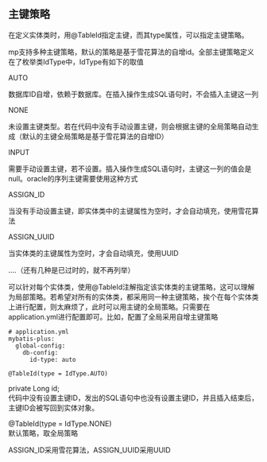 ## 主键策略
在定义实体类时，用@TableId指定主键，而其type属性，可以指定主键策略。

mp支持多种主键策略，默认的策略是基于雪花算法的自增id。全部主键策略定义在了枚举类IdType中，IdType有如下的取值

AUTO

数据库ID自增，依赖于数据库。在插入操作生成SQL语句时，不会插入主键这一列

NONE

未设置主键类型。若在代码中没有手动设置主键，则会根据主键的全局策略自动生成（默认的主键全局策略是基于雪花算法的自增ID）

INPUT

需要手动设置主键，若不设置。插入操作生成SQL语句时，主键这一列的值会是null。oracle的序列主键需要使用这种方式

ASSIGN_ID

当没有手动设置主键，即实体类中的主键属性为空时，才会自动填充，使用雪花算法

ASSIGN_UUID

当实体类的主键属性为空时，才会自动填充，使用UUID

....（还有几种是已过时的，就不再列举）

可以针对每个实体类，使用@TableId注解指定该实体类的主键策略，这可以理解为局部策略。若希望对所有的实体类，都采用同一种主键策略，挨个在每个实体类上进行配置，则太麻烦了，此时可以用主键的全局策略。只需要在application.yml进行配置即可。比如，配置了全局采用自增主键策略
```config
# application.yml  
mybatis-plus:  
  global-config:  
    db-config:  
      id-type: auto
```

    @TableId(type = IdType.AUTO)  
   private Long id;  
   代码中没有设置主键ID，发出的SQL语句中也没有设置主键ID，并且插入结束后，主键ID会被写回到实体对象。
   
   @TableId(type = IdType.NONE)  
   默认策略，取全局策略
   
   ASSIGN_ID采用雪花算法，ASSIGN_UUID采用UUID